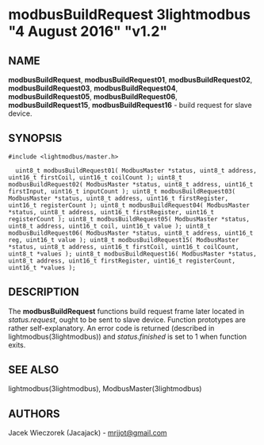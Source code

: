 # modbusBuildRequest 3lightmodbus "4 August 2016" "v1.2"

## NAME
**modbusBuildRequest**, **modbusBuildRequest01**, **modbusBuildRequest02**, **modbusBuildRequest03**, **modbusBuildRequest04**, **modbusBuildRequest05**, **modbusBuildRequest06**, **modbusBuildRequest15**, **modbusBuildRequest16** - build request for slave device.

## SYNOPSIS
`#include <lightmodbus/master.h>`

`  
	uint8_t modbusBuildRequest01( ModbusMaster *status, uint8_t address, uint16_t firstCoil, uint16_t coilCount );
	uint8_t modbusBuildRequest02( ModbusMaster *status, uint8_t address, uint16_t firstInput, uint16_t inputCount );
	uint8_t modbusBuildRequest03( ModbusMaster *status, uint8_t address, uint16_t firstRegister, uint16_t registerCount );
	uint8_t modbusBuildRequest04( ModbusMaster *status, uint8_t address, uint16_t firstRegister, uint16_t registerCount );
	uint8_t modbusBuildRequest05( ModbusMaster *status, uint8_t address, uint16_t coil, uint16_t value );
	uint8_t modbusBuildRequest06( ModbusMaster *status, uint8_t address, uint16_t reg, uint16_t value );
	uint8_t modbusBuildRequest15( ModbusMaster *status, uint8_t address, uint16_t firstCoil, uint16_t coilCount, uint8_t *values );
	uint8_t modbusBuildRequest16( ModbusMaster *status, uint8_t address, uint16_t firstRegister, uint16_t registerCount, uint16_t *values );
`

## DESCRIPTION
The **modbusBuildRequest** functions build request frame later located in *status.request*, ought to be sent to slave device.
Function prototypes are rather self-explanatory.
An error code is returned (described in lightmodbus(3lightmodbus)) and *status.finished* is set to 1 when function exits.

## SEE ALSO
lightmodbus(3lightmodbus), ModbusMaster(3lightmodbus)

## AUTHORS
Jacek Wieczorek (Jacajack) - mrjjot@gmail.com
